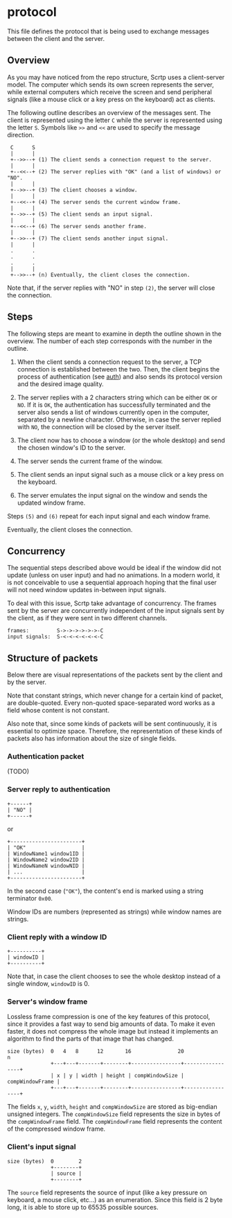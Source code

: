 # protocol

This file defines the protocol that is being used to exchange messages between
the client and the server.

## Overview

As you may have noticed from the repo structure, Scrtp uses a client-server
model. The computer which sends its own screen represents the server, while
external computers which receive the screen and send peripheral signals (like a
mouse click or a key press on the keyboard) act as clients.

The following outline describes an overview of the messages sent. The client is
represented using the letter `C` while the server is represented using the
letter `S`. Symbols like `>>` and `<<` are used to specify the message
direction.

```
 C      S
 |      |
 +-->>--+ (1) The client sends a connection request to the server.
 |      |
 +--<<--+ (2) The server replies with "OK" (and a list of windows) or "NO".
 |      |
 +-->>--+ (3) The client chooses a window.
 |      |
 +--<<--+ (4) The server sends the current window frame.
 |      |
 +-->>--+ (5) The client sends an input signal.
 |      |
 +--<<--+ (6) The server sends another frame.
 |      |
 +-->>--+ (7) The client sends another input signal.
 |      |
 .      .
 .      .
 .      .
 |      |
 +-->>--+ (n) Eventually, the client closes the connection.
```

Note that, if the server replies with "NO" in step `(2)`, the server will close
the connection.

## Steps

The following steps are meant to examine in depth the outline shown in the
overview. The number of each step corresponds with the number in the outline.

 1. When the client sends a connection request to the server, a TCP connection
    is established between the two. Then, the client begins the process of
    authentication (see [auth](auth.md)) and also sends its protocol version and
    the desired image quality.

 2. The server replies with a 2 characters string which can be either `OK` or
    `NO`. If it is `OK`, the authentication has successfully terminated and the
    server also sends a list of windows currently open in the computer,
    separated by a newline character. Otherwise, in case the server replied with
    `NO`, the connection will be closed by the server itself.

 3. The client now has to choose a window (or the whole desktop) and send the
    chosen window's ID to the server.

 4. The server sends the current frame of the window.

 5. The client sends an input signal such as a mouse click or a key press on the
    keyboard.

 6. The server emulates the input signal on the window and sends the updated
    window frame.

Steps `(5)` and `(6)` repeat for each input signal and each window frame.

Eventually, the client closes the connection.

## Concurrency

The sequential steps described above would be ideal if the window did not update
(unless on user input) and had no animations. In a modern world, it is not
conceivable to use a sequential approach hoping that the final user will not
need window updates in-between input signals.

To deal with this issue, Scrtp take advantage of concurrency. The frames sent by
the server are concurrently independent of the input signals sent by the client,
as if they were sent in two different channels.

```
frames:         S->->->->->->-C
input signals:  S-<-<-<-<-<-<-C
```

## Structure of packets

Below there are visual representations of the packets sent by the client and by
the server.

Note that constant strings, which never change for a certain kind of packet, are
double-quoted. Every non-quoted space-separated word works as a field whose
content is not constant.

Also note that, since some kinds of packets will be sent continuously, it is
essential to optimize space. Therefore, the representation of these kinds of
packets also has information about the size of single fields.

### Authentication packet

(TODO)

### Server reply to authentication

```
+------+
| "NO" |
+------+
```

or

```
+-----------------------+
| "OK"                  |
| WindowName1 window1ID |
| WindowName2 window2ID |
| WindowNameN windowNID |
| ...                   |
+-----------------------+
```

In the second case (`"OK"`), the content's end is marked using a string
terminator `0x00`.

Window IDs are numbers (represented as strings) while window names are strings.

### Client reply with a window ID

```
+----------+
| windowID |
+----------+
```

Note that, in case the client chooses to see the whole desktop instead of a
single window, `windowID` is 0.

### Server's window frame

Lossless frame compression is one of the key features of this protocol, since it
provides a fast way to send big amounts of data. To make it even faster, it does
not compress the whole image but instead it implements an algorithm to find the
parts of that image that has changed.

```
size (bytes)  0   4   8      12       16               20                 n
              +---+---+-------+--------+----------------+-----------------+
              | x | y | width | height | compWindowSize | compWindowFrame |
              +---+---+-------+--------+----------------+-----------------+
```

The fields `x`, `y`, `width`, `height` and `compWindowSize` are stored as
big-endian unsigned integers. The `compWindowSize` field represents the size in
bytes of the `compWindowFrame` field. The `compWindowFrame` field represents
the content of the compressed window frame.

### Client's input signal

```
size (bytes)  0        2
              +--------+
              | source |
              +--------+
```

The `source` field represents the source of input (like a key pressure on
keyboard, a mouse click, etc...) as an enumeration. Since this field is 2 byte
long, it is able to store up to 65535 possible sources.
